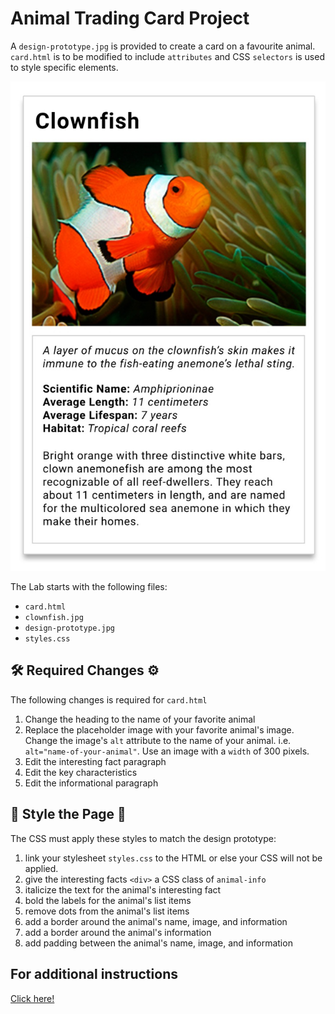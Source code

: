 # Animal Trading Card Project


A `design-prototype.jpg` is provided to create a card on a favourite animal. `card.html` is to be modified to include `attributes` and CSS `selectors` is used to style specific elements.

![image](design-prototype.jpg)

The Lab starts with the following files:

* `card.html`
* `clownfish.jpg`
* `design-prototype.jpg`
* `styles.css`


## 🛠 Required Changes ⚙️

The following changes is required for `card.html`

1. Change the heading to the name of your favorite animal
2. Replace the placeholder image with your favorite animal's image. Change the image's `alt` attribute to the name of your animal.
    i.e. `alt="name-of-your-animal"`. Use an image with a `width` of 300 pixels. 
3. Edit the interesting fact paragraph
4. Edit the key characteristics
5. Edit the informational paragraph

## 💃 Style the Page 🕺

The CSS must apply these styles to match the design prototype:

  1. link your stylesheet `styles.css` to the HTML or else your CSS will not be applied.
  2. give the interesting facts `<div>` a CSS class of `animal-info`
  3. italicize the text for the animal's interesting fact
  4. bold the labels for the animal's list items
  5. remove dots from the animal's list items
  6. add a border around the animal's name, image, and information
  7. add a border around the animal's information
  8. add padding between the animal's name, image, and information
  
## For additional instructions 
  
[Click here!](https://github.com/yasmi22r/Udacity_Nanodegree_Program/blob/master/Project_0_Animal_Trading_Cards/instructions.md)


